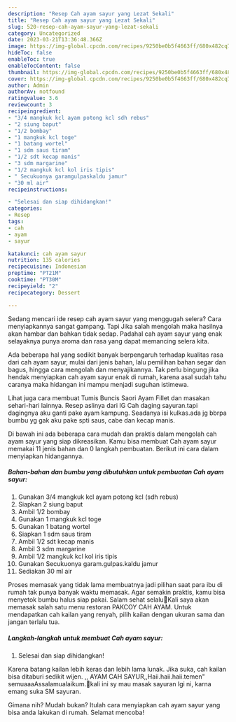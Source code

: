 ```yaml
---
description: "Resep Cah ayam sayur yang Lezat Sekali"
title: "Resep Cah ayam sayur yang Lezat Sekali"
slug: 520-resep-cah-ayam-sayur-yang-lezat-sekali
category: Uncategorized
date: 2023-03-21T13:36:48.366Z
image: https://img-global.cpcdn.com/recipes/9250be0b5f4663ff/680x482cq70/cah-ayam-sayur-foto-resep-utama.jpg
hideToc: false
enableToc: true
enableTocContent: false
thumbnail: https://img-global.cpcdn.com/recipes/9250be0b5f4663ff/680x482cq70/cah-ayam-sayur-foto-resep-utama.jpg
cover: https://img-global.cpcdn.com/recipes/9250be0b5f4663ff/680x482cq70/cah-ayam-sayur-foto-resep-utama.jpg
author: Admin
authorAv: notfound
ratingvalue: 3.6
reviewcount: 3
recipeingredient:
- "3/4 mangkuk kcl ayam potong kcl sdh rebus"
- "2 siung baput"
- "1/2 bombay"
- "1 mangkuk kcl toge"
- "1 batang wortel"
- "1 sdm saus tiram"
- "1/2 sdt kecap manis"
- "3 sdm margarine"
- "1/2 mangkuk kcl kol iris tipis"
- " Secukuonya garamgulpaskaldu jamur"
- "30 ml air"
recipeinstructions:

- "Selesai dan siap dihidangkan!"
categories:
- Resep
tags:
- cah
- ayam
- sayur

katakunci: cah ayam sayur 
nutrition: 135 calories
recipecuisine: Indonesian
preptime: "PT21M"
cooktime: "PT30M"
recipeyield: "2"
recipecategory: Dessert

---
```



Sedang mencari ide resep cah ayam sayur yang menggugah selera? Cara menyiapkannya sangat gampang. Tapi Jika salah mengolah maka hasilnya akan hambar dan bahkan tidak sedap. Padahal cah ayam sayur yang enak selayaknya punya aroma dan rasa yang dapat memancing selera kita.


Ada beberapa hal yang sedikit banyak berpengaruh terhadap kualitas rasa dari cah ayam sayur, mulai dari jenis bahan, lalu pemilihan bahan segar dan bagus, hingga cara mengolah dan menyajikannya. Tak perlu bingung jika hendak menyiapkan cah ayam sayur enak di rumah, karena asal sudah tahu caranya maka hidangan ini mampu menjadi suguhan istimewa.

Lihat juga cara membuat Tumis Buncis Saori Ayam Fillet dan masakan sehari-hari lainnya. Resep aslinya dari IG Cah daging sayuran.tapi dagingnya aku ganti pake ayam kampung. Seadanya isi kulkas.ada jg bbrpa bumbu yg gak aku pake spti saus, cabe dan kecap manis.


Di bawah ini ada beberapa cara mudah dan praktis dalam mengolah cah ayam sayur yang siap dikreasikan. Kamu bisa membuat Cah ayam sayur memakai 11 jenis bahan dan 0 langkah pembuatan. Berikut ini cara dalam menyiapkan hidangannya.

<!--inarticleads1-->

##### Bahan-bahan dan bumbu yang dibutuhkan untuk pembuatan Cah ayam sayur:

1. Gunakan 3/4 mangkuk kcl ayam potong kcl (sdh rebus)
1. Siapkan 2 siung baput
1. Ambil 1/2 bombay
1. Gunakan 1 mangkuk kcl toge
1. Gunakan 1 batang wortel
1. Siapkan 1 sdm saus tiram
1. Ambil 1/2 sdt kecap manis
1. Ambil 3 sdm margarine
1. Ambil 1/2 mangkuk kcl kol iris tipis
1. Gunakan  Secukuonya garam.gulpas.kaldu jamur
1. Sediakan 30 ml air


Proses memasak yang tidak lama membuatnya jadi pilihan saat para ibu di rumah tak punya banyak waktu memasak. Agar semakin praktis, kamu bisa menyetok bumbu halus siap pakai. Salam sehat selalu🙏Kali saya akan memasak salah satu menu restoran PAKCOY CAH AYAM. Untuk mendapatkan cah kailan yang renyah, pilih kailan dengan ukuran sama dan jangan terlalu tua. 

<!--inarticleads2-->

##### Langkah-langkah untuk membuat Cah ayam sayur:


1. Selesai dan siap dihidangkan!

Karena batang kailan lebih keras dan lebih lama lunak. Jika suka, cah kailan bisa ditaburi sedikit wijen. ,, AYAM CAH SAYUR,,Haii.haii.haii.temen&#34; semuaaaAssalamualaikum.🙏kali ini sy mau masak sayuran lgi ni, karna emang suka SM sayuran. 

Gimana nih? Mudah bukan? Itulah cara menyiapkan cah ayam sayur yang bisa anda lakukan di rumah. Selamat mencoba!
